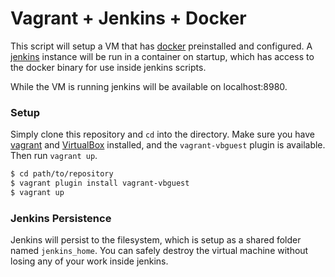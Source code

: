 # Vagrant + Jenkins + Docker

This script will setup a VM that has [docker][docker] preinstalled and configured. A [jenkins][jenkins] instance will be run in a container on startup, which has access to the docker binary for use inside jenkins scripts.

While the VM is running jenkins will be available on localhost:8980.

[jenkins]: https://jenkins-ci.org
[docker]: https://www.docker.com

### Setup

Simply clone this repository and `cd` into the directory. Make sure you have [vagrant][vagrant] and [VirtualBox][virtualbox] installed, and the `vagrant-vbguest` plugin is available. Then run `vagrant up`.

```bash
$ cd path/to/repository
$ vagrant plugin install vagrant-vbguest
$ vagrant up
```

[vagrant]: https://www.vagrantup.com
[virtualbox]: https://www.virtualbox.org

### Jenkins Persistence

Jenkins will persist to the filesystem, which is setup as a shared folder named `jenkins_home`. You can safely destroy the virtual machine without losing any of your work inside jenkins.
